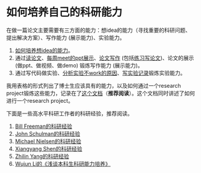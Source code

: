 # 如何培养自己的科研能力

在做一篇论文主要需要有三方面的能力：想idea的能力（寻找重要的科研问题、提出解决方案）、写作能力 (展示能力)、实验能力。

1. [如何培养想idea的能力](https://pengsida.notion.site/idea-da6ce171c13846b7a7ffaa7473ffa6ea)。
2. 通过[读论文](https://pengsida.notion.site/d192db870bc64436ae4a4a590b36772a)、[每周meet的ppt展示](https://pengsida.notion.site/meet-ppt-d697ef578d784c869d4f8314f0d617da)、[论文写作](https://pengsida.notion.site/c1a22465a0fa4b15a12985223916048e) (包括[练习写论文](https://pengsida.notion.site/c13c7e52aab64c1a8e3576b97fcb9851))、论文的展示 (做ppt、做视频、做demo) 锻炼写作能力 (展示能力)。
3. 通过写代码做实验、[分析实验不work的原因](https://pengsida.notion.site/1aee6e718de6472f834d13da8f4ff097)、[写实验记录](https://pengsida.notion.site/caf34717f4c046c69ee7e14ea953c46f)锻炼实验能力。

我用表格的形式列出了博士生应该具有的能力，以及如何通过一个research project锻炼这些能力，记录在了[这个文档](https://pengsida.notion.site/research-project-b43507ef26d044bd888ac29f4736e116)（**推荐阅读**）。这个文档同时讲述了如何进行一个research project。

下面是一些高水平科研工作者的科研经验，推荐阅读。
1. [Bill Freeman的科研经验](https://pengsida.net/files/Bill_Freeman_How_to_do_research.pdf)
2. [John Schulman的科研经验](https://pengsida.net/files/John_Schulman_How_to_do_research.pdf)
3. [Michael Nielsen的科研经验](https://pengsida.net/files/Michael_Nielsen_How_to_do_research.pdf)
4. [Xiangyang Shen的科研经验](https://pengsida.net/files/Xiangyang_Shen_How_to_do_research.png)
5. [Zhilin Yang的科研经验](https://pengsida.net/files/Zhilin_Yang_How_to_do_research.pdf)
6. [Wujun Li的《浅谈本科生科研能力培养》](https://pengsida.net/files/Wujun_Li_Undergraduate_learning_research.pdf)
